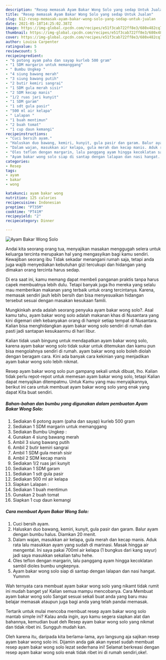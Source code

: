 ```yaml
---
description: "Resep memasak Ayam Bakar Wong Solo yang sedap Untuk Jualan"
title: "Resep memasak Ayam Bakar Wong Solo yang sedap Untuk Jualan"
slug: 612-resep-memasak-ayam-bakar-wong-solo-yang-sedap-untuk-jualan
date: 2021-05-18T14:25:02.387Z
image: https://img-global.cpcdn.com/recipes/e51f3cab722ff8e3/680x482cq70/ayam-bakar-wong-solo-foto-resep-utama.jpg
thumbnail: https://img-global.cpcdn.com/recipes/e51f3cab722ff8e3/680x482cq70/ayam-bakar-wong-solo-foto-resep-utama.jpg
cover: https://img-global.cpcdn.com/recipes/e51f3cab722ff8e3/680x482cq70/ayam-bakar-wong-solo-foto-resep-utama.jpg
author: Louisa Carpenter
ratingvalue: 5
reviewcount: 5
recipeingredient:
- "6 potong ayam paha dan sayap kurleb 500 gram"
- "1 SDM margarin untuk memanggang"
- " Bumbu Ungkep "
- "4 siung bawang merah"
- "3 siung bawang putih"
- "2 butir kemiri sangrai"
- "1 SDM gula merah sisir"
- "2 SDM kecap manis"
- "1/2 ruas jari kunyit"
- "1 SDM garam"
- "1 sdt gula pasir"
- "500 ml air kelapa"
- " Lalapan "
- "1 buah mentimun"
- "2 buah tomat"
- "1 cup daun kemangi"
recipeinstructions:
- "Cuci bersih ayam."
- "Haluskan duo bawang, kemiri, kunyit, gula pasir dan garam. Balur ayam dengan bumbu halus. Diamkan 20 menit."
- "Dalam wajan, masukkan air kelapa, gula merah dan kecap manis. Aduk rata lalu masukkan ayam yang sudah di marinasi. Masak hingga air mengental. Ini saya pakai 700ml air kelapa (1 bungkus dari kang sayur) jadi saya masukkan sekalian tahu hehe."
- "Oles teflon dengan margarin, lalu panggang ayam hingga kecoklatan sambil dioles bumbu ungkepnya."
- "Ayam bakar wong solo siap di santap dengan lalapan dan nasi hangat. Yummm"
categories:
- Resep
tags:
- ayam
- bakar
- wong

katakunci: ayam bakar wong 
nutrition: 125 calories
recipecuisine: Indonesian
preptime: "PT35M"
cooktime: "PT41M"
recipeyield: "2"
recipecategory: Dinner

---
```



![Ayam Bakar Wong Solo](https://img-global.cpcdn.com/recipes/e51f3cab722ff8e3/680x482cq70/ayam-bakar-wong-solo-foto-resep-utama.jpg)

Andai kita seorang orang tua, menyajikan masakan menggugah selera untuk keluarga tercinta merupakan hal yang mengasyikan bagi kamu sendiri. Kewajiban seorang ibu Tidak sekadar menangani rumah saja, tetapi anda juga wajib menyediakan kebutuhan gizi tercukupi dan hidangan yang dimakan orang tercinta harus sedap.

Di era  saat ini, kamu memang dapat membeli panganan praktis tanpa harus capek membuatnya lebih dulu. Tetapi banyak juga lho mereka yang selalu mau memberikan makanan yang terbaik untuk orang tercintanya. Karena, memasak sendiri jauh lebih bersih dan bisa menyesuaikan hidangan tersebut sesuai dengan masakan kesukaan famili. 



Mungkinkah anda adalah seorang penyuka ayam bakar wong solo?. Asal kamu tahu, ayam bakar wong solo adalah makanan khas di Nusantara yang kini digemari oleh kebanyakan orang di hampir setiap tempat di Nusantara. Kalian bisa menghidangkan ayam bakar wong solo sendiri di rumah dan pasti jadi santapan kesukaanmu di hari libur.

Kalian tidak usah bingung untuk mendapatkan ayam bakar wong solo, karena ayam bakar wong solo tidak sukar untuk ditemukan dan kamu pun bisa mengolahnya sendiri di rumah. ayam bakar wong solo boleh diolah dengan beragam cara. Kini ada banyak cara kekinian yang menjadikan ayam bakar wong solo lebih nikmat.

Resep ayam bakar wong solo pun gampang sekali untuk dibuat, lho. Kalian tidak perlu repot-repot untuk memesan ayam bakar wong solo, tetapi Kalian dapat menyajikan ditempatmu. Untuk Kamu yang mau menyajikannya, berikut ini cara untuk membuat ayam bakar wong solo yang enak yang dapat Kita buat sendiri.

<!--inarticleads1-->

##### Bahan-bahan dan bumbu yang digunakan dalam pembuatan Ayam Bakar Wong Solo:

1. Sediakan 6 potong ayam (paha dan sayap) kurleb 500 gram
1. Sediakan 1 SDM margarin untuk memanggang
1. Sediakan  Bumbu Ungkep :
1. Gunakan 4 siung bawang merah
1. Ambil 3 siung bawang putih
1. Ambil 2 butir kemiri sangrai
1. Ambil 1 SDM gula merah sisir
1. Ambil 2 SDM kecap manis
1. Sediakan 1/2 ruas jari kunyit
1. Sediakan 1 SDM garam
1. Sediakan 1 sdt gula pasir
1. Sediakan 500 ml air kelapa
1. Siapkan  Lalapan :
1. Sediakan 1 buah mentimun
1. Gunakan 2 buah tomat
1. Siapkan 1 cup daun kemangi




<!--inarticleads2-->

##### Cara membuat Ayam Bakar Wong Solo:

1. Cuci bersih ayam.
1. Haluskan duo bawang, kemiri, kunyit, gula pasir dan garam. Balur ayam dengan bumbu halus. Diamkan 20 menit.
1. Dalam wajan, masukkan air kelapa, gula merah dan kecap manis. Aduk rata lalu masukkan ayam yang sudah di marinasi. Masak hingga air mengental. Ini saya pakai 700ml air kelapa (1 bungkus dari kang sayur) jadi saya masukkan sekalian tahu hehe.
1. Oles teflon dengan margarin, lalu panggang ayam hingga kecoklatan sambil dioles bumbu ungkepnya.
1. Ayam bakar wong solo siap di santap dengan lalapan dan nasi hangat. Yummm




Wah ternyata cara membuat ayam bakar wong solo yang nikamt tidak rumit ini mudah banget ya! Kalian semua mampu mencobanya. Cara Membuat ayam bakar wong solo Sangat sesuai sekali buat anda yang baru mau belajar memasak ataupun juga bagi anda yang telah pandai memasak.

Tertarik untuk mulai mencoba membuat resep ayam bakar wong solo mantab simple ini? Kalau anda ingin, ayo kamu segera siapkan alat dan bahannya, kemudian buat deh Resep ayam bakar wong solo yang nikmat dan tidak ribet ini. Sungguh mudah kan. 

Oleh karena itu, daripada kita berlama-lama, ayo langsung aja sajikan resep ayam bakar wong solo ini. Dijamin anda gak akan nyesel sudah membuat resep ayam bakar wong solo lezat sederhana ini! Selamat berkreasi dengan resep ayam bakar wong solo enak tidak ribet ini di rumah sendiri,oke!.

